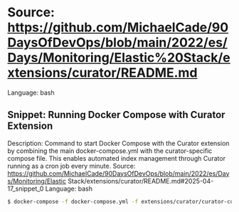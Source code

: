 # Source: https://github.com/MichaelCade/90DaysOfDevOps/blob/main/2022/es/Days/Monitoring/Elastic%20Stack/extensions/curator/README.md
Language: bash

## Snippet: Running Docker Compose with Curator Extension
Description: Command to start Docker Compose with the Curator extension by combining the main docker-compose.yml with the curator-specific compose file. This enables automated index management through Curator running as a cron job every minute.
Source: https://github.com/MichaelCade/90DaysOfDevOps/blob/main/2022/es/Days/Monitoring/Elastic Stack/extensions/curator/README.md#2025-04-17_snippet_0
Language: bash

```bash
$ docker-compose -f docker-compose.yml -f extensions/curator/curator-compose.yml up
```